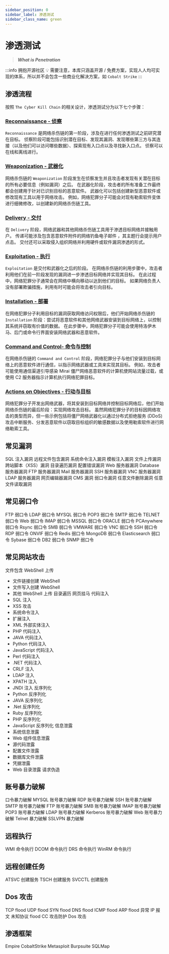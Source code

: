 ```yaml
---
sidebar_position: 0
sidebar_label: 渗透测试
sidebar_class_name: green
---
```


# 渗透测试

> ***What is Penetration***

:::info 拥抱开源社区
💡 需要注意，本库只涵盖开源 / 免费方案，实现人人均可实现的体系，所以并不会包含一些商业化解决方案，如 `Cobalt Strike`
:::

## 渗透流程

按照 `The Cyber Kill Chain` 的相关设计，渗透测试分为以下七个步骤：

### [Reconnaissance - 侦察](./Reconnaissance/)

`Reconnaissance` 是网络杀伤链的第一阶段，涉及在进行任何渗透测试之前研究潜在目标。 侦察阶段可能包括识别潜在目标、发现其漏洞、发现哪些第三方与其连接（以及他们可以访问哪些数据）、探索现有入口点以及寻找新入口点。 侦察可以在线和离线进行。

### [Weaponization - 武器化](./Weaponization/)

网络杀伤链的 `Weaponization` 阶段发生在侦察发生并且攻击者发现有关潜在目标的所有必要信息（例如漏洞）之后。 在武器化阶段，攻击者的所有准备工作最终都会创建用于针对已识别目标的恶意软件。 武器化可以包括创建新型恶意软件或修改现有工具以用于网络攻击。 例如，网络犯罪分子可能会对现有勒索软件变体进行细微修改，以创建新的网络杀伤链工具。

### [Delivery - 交付](./Delivery/)

在 `Delivery` 阶段，网络武器和其他网络杀伤链工具用于渗透目标网络并接触用户。 传递可能涉及包含恶意软件附件的网络钓鱼电子邮件 ，其主题行会提示用户点击。 交付还可以采取侵入组织网络并利用硬件或软件漏洞渗透的形式。

### [Exploitation - 执行](./Exploitation/)

`Exploitation` 是交付和武器化之后的阶段。 在网络杀伤链的利用步骤中，攻击者利用他们在前一阶段发现的漏洞进一步渗透目标网络并实现其目标。 在此过程中，网络犯罪分子通常会在网络中横向移动以达到他们的目标。 如果网络负责人没有部署欺骗措施，利用有时可能会将攻击者引向目标。

### [Installation - 部署](./Installation/)

在网络犯罪分子利用目标的漏洞获取网络访问权限后，他们开始网络杀伤链的 `Installation` 阶段：尝试将恶意软件和其他网络武器安装到目标网络上，以控制其系统并窃取有价值的数据。 在此步骤中，网络犯罪分子可能会使用特洛伊木马、后门或命令行界面安装网络武器和恶意软件。

### [Command and Control- 命令与控制](./Command-and-Control/)

在网络杀伤链的 `Command and Control` 阶段，网络犯罪分子与他们安装到目标网络上的恶意软件进行通信，以指示网络武器或工具来实现其目标。 例如，攻击者可能使用通信渠道引导感染 Mirai 僵尸网络恶意软件的计算机使网站流量过载，或使用 C2 服务器指示计算机执行网络犯罪目标。

### [Actions on Objectives - 行动与目标](./Actions-on-Objectives/)

网络犯罪分子开发出网络武器，将其安装到目标网络并控制目标网络后，他们开始网络杀伤链的最后阶段：实现网络攻击目标。 虽然网络犯罪分子的目标因网络攻击的类型而异，但一些示例包括将僵尸网络武器化以通过分布式拒绝服务 (DDoS) 攻击中断服务、分发恶意软件以窃取目标组织的敏感数据以及使用勒索软件进行网络勒索工具。

## 常见漏洞

SQL 注入漏洞
远程文件包含漏洞
系统命令注入漏洞
模板注入漏洞
文件上传漏洞
跨站脚本（XSS）漏洞
目录遍历漏洞
配置错误漏洞
Web 服务器漏洞
Database 服务器漏洞
FTP 服务器漏洞
Mail 服务器漏洞
SSH 服务器漏洞
VNC 服务器漏洞
LDAP 服务器漏洞
网页编辑器漏洞
CMS 漏洞
弱口令漏洞
任意文件删除漏洞
任意文件读取漏洞

## 常见弱口令

FTP 弱口令
LDAP 弱口令
MYSQL 弱口令
POP3 弱口令
SMTP 弱口令
TELNET 弱口令
Web 弱口令
IMAP 弱口令
MSSQL 弱口令
ORACLE 弱口令
PCAnywhere 弱口令
Rsync 弱口令
SMB 弱口令
VMWARE 弱口令
VNC 弱口令
SSH 弱口令
RDP 弱口令
ONVIF 弱口令
Redis 弱口令
MongoDB 弱口令
Elasticsearch 弱口令
Sybase 弱口令
DB2 弱口令
SNMP 弱口令

## 常见网站攻击

文件包含
WebShell 上传
- 文件链接创建 WebShell
- 文件写入创建 WebShell
- 其他 WebShell 上传
目录遍历
网页挂马
代码注入
- SQL 注入
- XSS 攻击
- 系统命令注入
- 扩展注入
- XML 外部实体注入
- PHP 代码注入
- JAVA 代码注入
- Python 代码注入
- JavaScript 代码注入
- Perl 代码注入
- .NET 代码注入
- CRLF 注入
- LDAP 注入
- XPATH 注入
- JNDI 注入
反序列化
- Python 反序列化
- JAVA 反序列化
- .Net 反序列化
- Ruby 反序列化
- PHP 反序列化
- JavaScript 反序列化
信息泄露
- 系统信息泄露
- Web 组件信息泄露
- 源代码泄露
- 配置文件泄露
- 数据库文件泄露
- 凭据泄露
- Web 目录泄露
请求伪造

## 账号暴力破解

口令暴力破解
MYSQL 账号暴力破解
RDP 账号暴力破解
SSH 账号暴力破解
SMTP 账号暴力破解
FTP 账号暴力破解
SMB 账号暴力破解
IMAP 账号暴力破解
POP3 账号暴力破解
LDAP 账号暴力破解
Kerberos 账号暴力破解
Web 账号暴力破解
Telnet 暴力破解
SSLVPN 暴力破解

## 远程执行

WMI 命令执行
DCOM 命令执行
DRS 命令执行
WinRM 命令执行

## 远程创建任务

ATSVC 创建服务
TSCH 创建服务
SVCCTL 创建服务

## Dos 攻击

TCP flood
UDP flood
SYN flood
DNS flood
ICMP flood
ARP flood
异常 IP 报文
未知协议 flood
CC 攻击防护
Dos 攻击

## 渗透框架

Empire
CobaltStrike
Metasploit
Burpsuite
SQLMap
